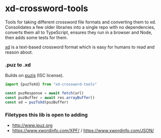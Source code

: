# xd-crossword-tools

Tools for taking different crossword file formats and converting them to xd. Consolidates a few older libraries into a single repo with no dependencies, converts them all to TypeScript, ensures they run in a browser and Node, then adds some tests for them.

[xd](https://github.com/century-arcade/xd) is a text-based crossword format which is easy for humans to read and reason about.


### .puz to .xd

Builds on [puzjs](https://www.npmjs.com/package/puzjs) (ISC license).

```ts
import {puzToXd} from "xd-crossword-tools"

const puzResponse = await fetch(url)
const puzBuffer = await res.arrayBuffer()
const xd = puzToXd(puzBuffer)
```

### Filetypes this lib is open to adding

- http://www.ipuz.org
- https://www.xwordinfo.com/XPF/ / https://www.xwordinfo.com/JSON/

